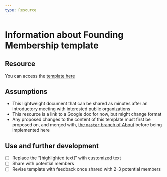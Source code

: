 ```yaml
---
type: Resource
---
```


# Information about Founding Membership template

## Resource

You can access the [template here](https://docs.google.com/document/d/165RXZmeU6klU_QmCR06ACvY8SAtN27de1nilqOmi8Nw/edit?usp=sharing)

## Assumptions

* This lightweight document that can be shared as minutes after an introductory meeting with interested public organizations
* This resource is a link to a Google doc for now, but might change format
* Any proposed changes to the content of this template must first be proposed on, and merged with, [the `master` branch of About](https://github.com/publiccodenet/about/tree/master) before being implemented here

## Use and further development

- [ ] Replace the “[highlighted text]” with customized text
- [ ] Share with potential members
- [ ] Revise template with feedback once shared with 2-3 potential members
